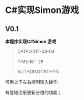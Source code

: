 # C#实现Simon游戏

## V0.1

**本程序实现C#Simon 游戏**

> DATA:2017-08-04
>
> TIME:16：28
>
> AUTHOR:DORTHYN

可用上下左右控制输入操作;

有登陆注册更新分值的功能；
